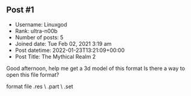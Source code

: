## Post #1
- Username: Linuxgod
- Rank: ultra-n00b
- Number of posts: 5
- Joined date: Tue Feb 02, 2021 3:19 am
- Post datetime: 2022-01-23T13:21:09+00:00
- Post Title: The Mythical Realm 2

Good afternoon, help me get a 3d model of this format
Is there a way to open this file format?

format file .res \ .part \ .set
